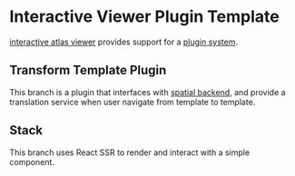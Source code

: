 # Interactive Viewer Plugin Template

[interactive atlas viewer](https://github.com/HumanBrainProject/interactive-viewer) provides support for a [plugin system](https://github.com/HumanBrainProject/interactive-viewer/blob/master/src/plugin_examples/README.md). 

## Transform Template Plugin

This branch is a plugin that interfaces with [spatial backend](https://github.com/HumanBrainProject/hbp-spatial-backend), and provide a translation service when user navigate from template to template. 

## Stack

This branch uses React SSR to render and interact with a simple component.